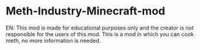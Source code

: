 # Meth-Industry-Minecraft-mod
EN: This mod is made for educational purposes only and the creator is not responsible for the users of this mod.  This is a mod in which you can cook meth, no more information is needed. 
